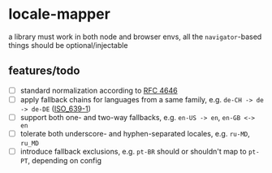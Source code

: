 # locale-mapper

a library must work in both node and browser envs, all the `navigator`-based things should be optional/injectable


## features/todo

- [ ] standard normalization according to [RFC 4646](http://www.rfc-editor.org/rfc/rfc4646.txt)
- [ ] apply fallback chains for languages from a same family, e.g. `de-CH -> de -> de-DE` ([ISO_639-1](https://en.wikipedia.org/wiki/List_of_ISO_639-1_codes))
- [ ] support both one- and two-way fallbacks, e.g. `en-US -> en`, `en-GB <-> en`
- [ ] tolerate both underscore- and hyphen-separated locales, e.g. `ru-MD`, `ru_MD`
- [ ] introduce fallback exclusions, e.g. `pt-BR` should or shouldn't map to `pt-PT`, depending on config
